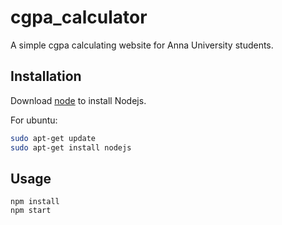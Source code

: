 # cgpa_calculator
A simple cgpa calculating website for Anna University students.

## Installation

Download [node](https://nodejs.org/en/download/) to install Nodejs.

For ubuntu:

```bash
sudo apt-get update
sudo apt-get install nodejs
```

## Usage

```shell
npm install
npm start
